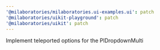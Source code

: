 ```yaml
---
'@milaboratories/milaboratories.ui-examples.ui': patch
'@milaboratories/uikit-playground': patch
'@milaboratories/uikit': patch
---
```


Implement teleported options for the PlDropdownMulti
